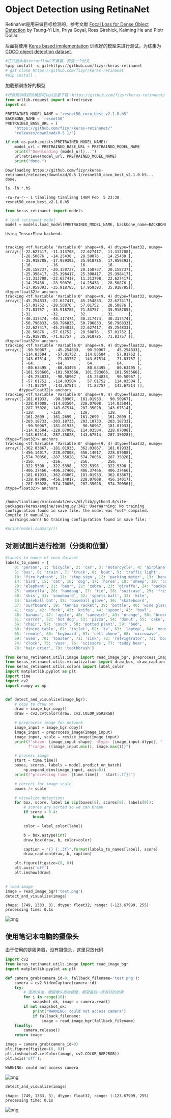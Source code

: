 # Object Detection using RetinaNet

RetinaNet是用来做目标检测的，参考文献 [Focal Loss for Dense Object Detection](https://arxiv.org/abs/1708.02002) by Tsung-Yi Lin, Priya Goyal, Ross Girshick, Kaiming He and Piotr Dollár.

后面将使用 [Keras based implementation](https://github.com/fizyr/keras-retinanet) 训练好的模型来进行测试，为练集为 [COCO object detection dataset](http://cocodataset.org/).


```python
#正式版本与tensorflow2不兼容，安装一个分支
%pip install -q git+https://github.com/fizyr/keras-retinanet
# git clone https://github.com/fizyr/keras-retinanet
#pip install .
```

加载预训练好的模型


```python
#所有预训练好的模型可以从这里下载：https://github.com/fizyr/keras-retinanet/releases
from urllib.request import urlretrieve
import os

PRETRAINED_MODEL_NAME = "resnet50_coco_best_v2.1.0.h5"
BACKBONE_NAME = 'resnet50'
PRETRAINED_BASE_URL = (
    "https://github.com/fizyr/keras-retinanet/"
    "releases/download/0.5.1/")

if not os.path.exists(PRETRAINED_MODEL_NAME):
    model_url = PRETRAINED_BASE_URL + PRETRAINED_MODEL_NAME
    print(f"Downloading {model_url}...")
    urlretrieve(model_url, PRETRAINED_MODEL_NAME)
    print("done.")
```

    Downloading https://github.com/fizyr/keras-retinanet/releases/download/0.5.1/resnet50_coco_best_v2.1.0.h5...
    done.
    


```python
ls -lh *.h5
```

    -rw-rw-r-- 1 tianliang tianliang 146M Feb  5 23:38 resnet50_coco_best_v2.1.0.h5



```python
from keras_retinanet import models

# load retinanet model
model = models.load_model(PRETRAINED_MODEL_NAME, backbone_name=BACKBONE_NAME)
```

    Using TensorFlow backend.
    

    tracking <tf.Variable 'Variable:0' shape=(9, 4) dtype=float32, numpy=
    array([[-22.627417, -11.313708,  22.627417,  11.313708],
           [-28.50876 , -14.25438 ,  28.50876 ,  14.25438 ],
           [-35.918785, -17.959393,  35.918785,  17.959393],
           [-16.      , -16.      ,  16.      ,  16.      ],
           [-20.158737, -20.158737,  20.158737,  20.158737],
           [-25.398417, -25.398417,  25.398417,  25.398417],
           [-11.313708, -22.627417,  11.313708,  22.627417],
           [-14.25438 , -28.50876 ,  14.25438 ,  28.50876 ],
           [-17.959393, -35.918785,  17.959393,  35.918785]], dtype=float32)> anchors
    tracking <tf.Variable 'Variable:0' shape=(9, 4) dtype=float32, numpy=
    array([[-45.254833, -22.627417,  45.254833,  22.627417],
           [-57.01752 , -28.50876 ,  57.01752 ,  28.50876 ],
           [-71.83757 , -35.918785,  71.83757 ,  35.918785],
           [-32.      , -32.      ,  32.      ,  32.      ],
           [-40.317474, -40.317474,  40.317474,  40.317474],
           [-50.796833, -50.796833,  50.796833,  50.796833],
           [-22.627417, -45.254833,  22.627417,  45.254833],
           [-28.50876 , -57.01752 ,  28.50876 ,  57.01752 ],
           [-35.918785, -71.83757 ,  35.918785,  71.83757 ]], dtype=float32)> anchors
    tracking <tf.Variable 'Variable:0' shape=(9, 4) dtype=float32, numpy=
    array([[ -90.50967 ,  -45.254833,   90.50967 ,   45.254833],
           [-114.03504 ,  -57.01752 ,  114.03504 ,   57.01752 ],
           [-143.67514 ,  -71.83757 ,  143.67514 ,   71.83757 ],
           [ -64.      ,  -64.      ,   64.      ,   64.      ],
           [ -80.63495 ,  -80.63495 ,   80.63495 ,   80.63495 ],
           [-101.593666, -101.593666,  101.593666,  101.593666],
           [ -45.254833,  -90.50967 ,   45.254833,   90.50967 ],
           [ -57.01752 , -114.03504 ,   57.01752 ,  114.03504 ],
           [ -71.83757 , -143.67514 ,   71.83757 ,  143.67514 ]],
          dtype=float32)> anchors
    tracking <tf.Variable 'Variable:0' shape=(9, 4) dtype=float32, numpy=
    array([[-181.01933,  -90.50967,  181.01933,   90.50967],
           [-228.07008, -114.03504,  228.07008,  114.03504],
           [-287.35028, -143.67514,  287.35028,  143.67514],
           [-128.     , -128.     ,  128.     ,  128.     ],
           [-161.2699 , -161.2699 ,  161.2699 ,  161.2699 ],
           [-203.18733, -203.18733,  203.18733,  203.18733],
           [ -90.50967, -181.01933,   90.50967,  181.01933],
           [-114.03504, -228.07008,  114.03504,  228.07008],
           [-143.67514, -287.35028,  143.67514,  287.35028]], dtype=float32)> anchors
    tracking <tf.Variable 'Variable:0' shape=(9, 4) dtype=float32, numpy=
    array([[-362.03867, -181.01933,  362.03867,  181.01933],
           [-456.14017, -228.07008,  456.14017,  228.07008],
           [-574.70056, -287.35028,  574.70056,  287.35028],
           [-256.     , -256.     ,  256.     ,  256.     ],
           [-322.5398 , -322.5398 ,  322.5398 ,  322.5398 ],
           [-406.37466, -406.37466,  406.37466,  406.37466],
           [-181.01933, -362.03867,  181.01933,  362.03867],
           [-228.07008, -456.14017,  228.07008,  456.14017],
           [-287.35028, -574.70056,  287.35028,  574.70056]], dtype=float32)> anchors
    

    /home/tianliang/miniconda3/envs/dl/lib/python3.6/site-packages/keras/engine/saving.py:341: UserWarning: No training configuration found in save file: the model was *not* compiled. Compile it manually.
      warnings.warn('No training configuration found in save file: '
    


```python
#print(model.summary())
```

## 对测试图片进行检测（分类和位置）


```python
#labels to names of coco dataset
labels_to_names = {
    0: 'person', 1: 'bicycle', 2: 'car', 3: 'motorcycle', 4: 'airplane',
    5: 'bus', 6: 'train', 7: 'truck', 8: 'boat', 9: 'traffic light',
    10: 'fire hydrant', 11: 'stop sign', 12: 'parking meter', 13: 'bench',
    14: 'bird', 15: 'cat', 16: 'dog', 17: 'horse', 18: 'sheep', 19: 'cow',
    20: 'elephant', 21: 'bear', 22: 'zebra', 23: 'giraffe', 24: 'backpack',
    25: 'umbrella', 26: 'handbag', 27: 'tie', 28: 'suitcase', 29: 'frisbee',
    30: 'skis', 31: 'snowboard', 32: 'sports ball', 33: 'kite',
    34: 'baseball bat', 35: 'baseball glove', 36: 'skateboard',
    37: 'surfboard', 38: 'tennis racket', 39: 'bottle', 40: 'wine glass',
    41: 'cup', 42: 'fork', 43: 'knife', 44: 'spoon', 45: 'bowl',
    46: 'banana', 47: 'apple', 48: 'sandwich', 49: 'orange', 50: 'broccoli',
    51: 'carrot', 52: 'hot dog', 53: 'pizza', 54: 'donut', 55: 'cake',
    56: 'chair', 57: 'couch', 58: 'potted plant', 59: 'bed',
    60: 'dining table', 61: 'toilet', 62: 'tv', 63: 'laptop', 64: 'mouse',
    65: 'remote', 66: 'keyboard', 67: 'cell phone', 68: 'microwave',
    69: 'oven', 70: 'toaster', 71: 'sink', 72: 'refrigerator', 73: 'book',
    74: 'clock', 75: 'vase', 76: 'scissors', 77: 'teddy bear',
    78: 'hair drier', 79: 'toothbrush'}

```


```python
from keras_retinanet.utils.image import read_image_bgr, preprocess_image, resize_image
from keras_retinanet.utils.visualization import draw_box, draw_caption
from keras_retinanet.utils.colors import label_color
import matplotlib.pyplot as plt
import time
import cv2
import numpy as np


def detect_and_visualize(image_bgr):
    # copy to draw on
    draw = image_bgr.copy()
    draw = cv2.cvtColor(draw, cv2.COLOR_BGR2RGB)

    # preprocess image for network
    image_input = image_bgr.copy()
    image_input = preprocess_image(image_input)
    image_input, scale = resize_image(image_input)
    print(f"shape: {image_input.shape}, dtype: {image_input.dtype}, "
          f"range: {(image_input.min(), image.max())}")

    # process image
    start = time.time()
    boxes, scores, labels = model.predict_on_batch(
        np.expand_dims(image_input, axis=0))
    print(f"processing time: {time.time() - start:.1f}s")

    # correct for image scale
    boxes /= scale

    # visualize detections
    for box, score, label in zip(boxes[0], scores[0], labels[0]):
        # scores are sorted so we can break
        if score < 0.4:
            break

        color = label_color(label)

        b = box.astype(int)
        draw_box(draw, b, color=color)

        caption = "{} {:.3f}".format(labels_to_names[label], score)
        draw_caption(draw, b, caption)

    plt.figure(figsize=(8, 8))
    plt.axis('off')
    plt.imshow(draw)
    

# load image
image = read_image_bgr('test.png')
detect_and_visualize(image)
```

    shape: (749, 1333, 3), dtype: float32, range: (-123.67999, 255)
    processing time: 0.1s
    


![png](1_%E8%B0%83%E7%94%A8%E7%8E%B0%E6%88%90%E7%9A%84RetinaNet%E5%AE%9E%E7%8E%B0%E7%9B%AE%E6%A0%87%E6%A3%80%E6%B5%8B_files/1_%E8%B0%83%E7%94%A8%E7%8E%B0%E6%88%90%E7%9A%84RetinaNet%E5%AE%9E%E7%8E%B0%E7%9B%AE%E6%A0%87%E6%A3%80%E6%B5%8B_9_1.png)


## 使用笔记本电脑的摄像头

由于使用的是服务器，没有摄像头，这里只放代码


```python
import cv2
from keras_retinanet.utils.image import read_image_bgr
import matplotlib.pyplot as plt

def camera_grab(camera_id=0, fallback_filename='test.png'):
    camera = cv2.VideoCapture(camera_id)
    try:
        # 连排10张，便摄像头自动调整，期望最后一张有好的效果        
        for i in range(10):
            snapshot_ok, image = camera.read()
        if not snapshot_ok:
            print("WARNING: could not access camera")
            if fallback_filename:
                image = read_image_bgr(fallback_filename)
    finally:
        camera.release()
    return image
```


```python
image = camera_grab(camera_id=0)
plt.figure(figsize=(8, 8))
plt.imshow(cv2.cvtColor(image, cv2.COLOR_BGR2RGB))
plt.axis('off');
```

    WARNING: could not access camera
    


![png](1_%E8%B0%83%E7%94%A8%E7%8E%B0%E6%88%90%E7%9A%84RetinaNet%E5%AE%9E%E7%8E%B0%E7%9B%AE%E6%A0%87%E6%A3%80%E6%B5%8B_files/1_%E8%B0%83%E7%94%A8%E7%8E%B0%E6%88%90%E7%9A%84RetinaNet%E5%AE%9E%E7%8E%B0%E7%9B%AE%E6%A0%87%E6%A3%80%E6%B5%8B_12_1.png)



```python
detect_and_visualize(image)
```

    shape: (749, 1333, 3), dtype: float32, range: (-123.67999, 255)
    processing time: 0.1s
    


![png](1_%E8%B0%83%E7%94%A8%E7%8E%B0%E6%88%90%E7%9A%84RetinaNet%E5%AE%9E%E7%8E%B0%E7%9B%AE%E6%A0%87%E6%A3%80%E6%B5%8B_files/1_%E8%B0%83%E7%94%A8%E7%8E%B0%E6%88%90%E7%9A%84RetinaNet%E5%AE%9E%E7%8E%B0%E7%9B%AE%E6%A0%87%E6%A3%80%E6%B5%8B_13_1.png)



```python

```
